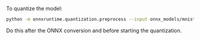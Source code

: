To quantize the model:
```bash
python -m onnxruntime.quantization.preprocess --input onnx_models/mnist_model.onnx --output onnx_models/mnist_model_processed.onnx
```
Do this after the ONNX conversion and before starting the quantization.
